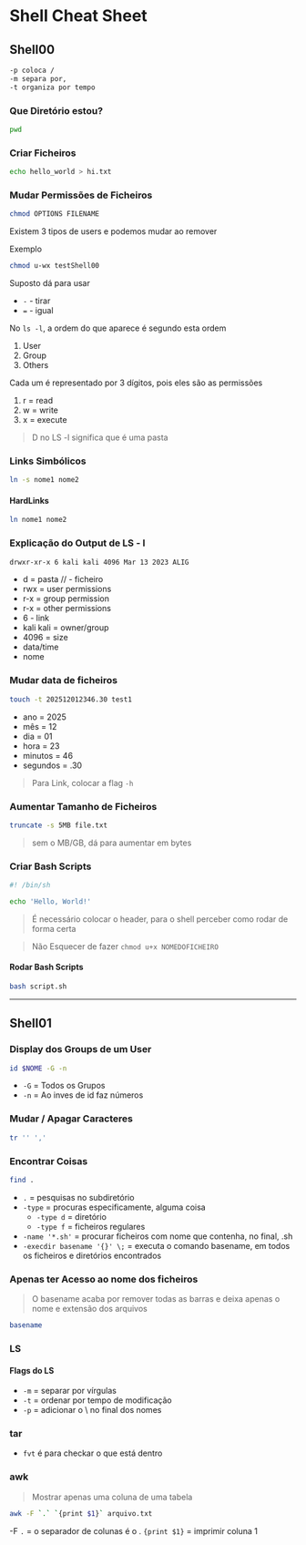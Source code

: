 # Shell Cheat Sheet

## Shell00

```bash
-p coloca /
-m separa por, 
-t organiza por tempo
```

### Que Diretório estou?

```bash
pwd
```

### Criar Ficheiros

```bash
echo hello_world > hi.txt
```

### Mudar Permissões de Ficheiros 

```bash
chmod OPTIONS FILENAME
```

Existem 3 tipos de users e podemos mudar ao remover

Exemplo

```bash
chmod u-wx testShell00
```

Suposto dá para usar 

- `-` - tirar
- `=` - igual

No `ls -l`, a ordem do que aparece é segundo esta ordem

1. User
2. Group
3. Others

Cada um é representado por 3 dígitos, pois eles são as permissões 
1. r = read
2. w = write
3. x = execute

> D no LS -l significa que é uma pasta

### Links Simbólicos 

```bash
ln -s nome1 nome2
```


#### HardLinks

```bash
ln nome1 nome2
```

### Explicação do Output de LS - l

```bash
drwxr-xr-x 6 kali kali 4096 Mar 13 2023 ALIG
```

- d = pasta // - ficheiro
- rwx = user permissions
- r-x = group permission
- r-x = other permissions
- 6 - link
- kali kali = owner/group 
- 4096 = size
- data/time
- nome

### Mudar data de ficheiros

```bash
touch -t 202512012346.30 test1
```

- ano = 2025
- mês = 12
- dia = 01
- hora = 23
- minutos = 46
- segundos = .30

> Para Link, colocar a flag `-h`

### Aumentar Tamanho de Ficheiros

```bash
truncate -s 5MB file.txt
```

> sem o MB/GB, dá para aumentar em bytes


### Criar Bash Scripts

```bash
#! /bin/sh

echo 'Hello, World!'
```

> É necessário colocar o header, para o shell perceber como rodar de forma certa

> Não Esquecer de fazer `chmod u+x NOMEDOFICHEIRO`


#### Rodar Bash Scripts

```bash
bash script.sh
```



---

## Shell01

### Display dos Groups de um User

```bash
id $NOME -G -n
```

- `-G` = Todos os Grupos 
- `-n` = Ao inves de id faz números 

### Mudar / Apagar Caracteres 

```bash
tr '' ','
```

### Encontrar Coisas

```bash
find .
```

- `.` = pesquisas no subdiretório
- `-type` = procuras especificamente, alguma coisa
	- `-type d` = diretório
	- `-type f`  = ficheiros regulares
- `-name '*.sh'` = procurar ficheiros com nome que contenha, no final, .sh
- `-execdir basename '{}' \;` = executa o comando basename, em todos os ficheiros e diretórios encontrados

### Apenas ter Acesso ao nome dos ficheiros

> O basename acaba por remover todas as barras e deixa apenas o nome e extensão dos arquivos

```bash
basename
```

### LS

#### Flags do LS

- `-m` = separar por vírgulas 
- `-t` = ordenar por tempo de modificação 
- `-p` = adicionar o \ no final dos nomes

### tar 

- `fvt` é para checkar o que está dentro


### awk

> Mostrar apenas uma coluna de uma tabela 

```bash
awk -F `.` `{print $1}` arquivo.txt
```

-F `.` = o separador de colunas é o . 
`{print $1}` = imprimir coluna 1

